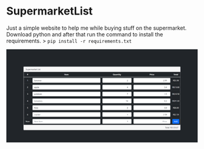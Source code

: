 # SupermarketList
Just a simple website to help me while buying stuff on the supermarket.
Download python and after that run the command to install the requirements.
	> `pip install -r requirements.txt`
  
![Alt text](image1.png?raw=true "Example")
